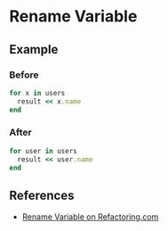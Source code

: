 # Rename Variable

## Example

### Before

```ruby
for x in users
  result << x.name
end
```

### After

```ruby
for user in users
  result << user.name
end
```

## References

- [Rename Variable on Refactoring.com](https://refactoring.com/catalog/renameVariable.html)
